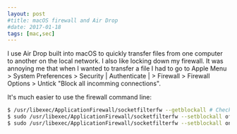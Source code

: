 ```yaml
---
layout: post
#title: macOS firewall and Air Drop
#date: 2017-01-18
tags: [mac,sec]
---
```


I use Air Drop built into macOS to quickly transfer files from one computer to another on the local network. I also like locking down my firewall. It was annoying me that when I wanted to transfer a file I had to go to Apple Menu > System Preferences > Security \| Authenticate \| > Firewall > Firewall Options > Untick "Block all incomming connections".

It's much easier to use the firewall command line:

```bash
$ /usr/libexec/ApplicationFirewall/socketfilterfw --getblockall # Check the status of the blockall setting
$ sudo /usr/libexec/ApplicationFirewall/socketfilterfw --setblockall off # Turn it off
$ sudo /usr/libexec/ApplicationFirewall/socketfilterfw --setblockall on # Turn it back on when done
```